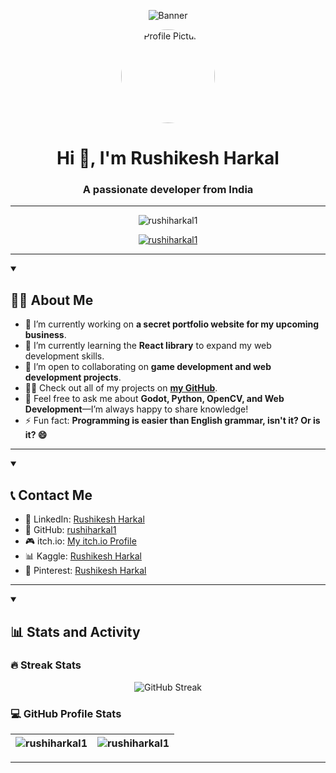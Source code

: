 <!-- Github Banner -->
<p align="center">
  <img src="https://inkscape.org/gallery/item/12639/view/" alt="Banner" />
</p>

<!-- Profile Picture -->
<p align="center">
	<a href="https://github.com/rushiharkal1" target="_blank" rel="noopener noreferrer">
		  <img src="https://avatars.githubusercontent.com/u/171824289?v=4" alt="Profile Picture" width="150" height="150" style="border-radius:50%;" />
	</a>
</p>

<h1 align="center">Hi 👋, I'm Rushikesh Harkal</h1>
<h3 align="center">A passionate developer from India</h3>

---

<p align="center">
  <img src="https://komarev.com/ghpvc/?username=rushiharkal1&label=Profile%20views&color=0e75b6&style=flat" alt="rushiharkal1" />
</p>

<p align="center">
  <a href="https://github.com/ryo-ma/github-profile-trophy" target="_blank" rel="noopener noreferrer"><img src="https://github-profile-trophy.vercel.app/?username=rushiharkal1&theme=onedark" alt="rushiharkal1" /></a>
</p>  

---

<details open> 
  <summary><h2>👨‍💻 About Me</h2></summary>

  <ul>
    <li>🔭 I’m currently working on <strong>a secret portfolio website for my upcoming business</strong>.</li>
    <li>🌱 I’m currently learning the <strong>React library</strong> to expand my web development skills.</li>
    <li>👯 I’m open to collaborating on <strong>game development and web development projects</strong>.</li>
    <li>👨‍💻 Check out all of my projects on <a href="https://github.com/rushiharkal1" target="_blank" rel="noopener noreferrer"><strong>my GitHub</strong></a>.</li>
    <li>💬 Feel free to ask me about <strong>Godot, Python, OpenCV, and Web Development</strong>—I’m always happy to share knowledge!</li>
    <li>⚡ Fun fact: <strong>Programming is easier than English grammar, isn't it? Or is it? 😄</strong></li>
  </ul>
</details>

---

<details open>
  <summary><h2>📞 Contact Me</h2></summary>
  <ul>
    <li>💼 LinkedIn: <a href="https://in.linkedin.com/in/rushikesh-harkal-051518328" target="_blank" rel="noopener noreferrer">Rushikesh Harkal</a></li>
    <li>📱 GitHub: <a href="https://github.com/rushiharkal1" target="_blank" rel="noopener noreferrer">rushiharkal1</a></li>
    <li>🎮 itch.io: <a href="https://harkal.itch.io/" target="_blank" rel="noopener noreferrer">My itch.io Profile</a></li>
    <li>📊 Kaggle: <a href="https://www.kaggle.com/rushiharkal1" target="_blank" rel="noopener noreferrer">Rushikesh Harkal</a></li>
    <li>📍 Pinterest: <a href="https://www.pinterest.com/rushiharkal1/" target="_blank" rel="noopener noreferrer">Rushikesh Harkal</a></li>
  </ul>
</details>

---

<details open>
<summary><h2>📊 Stats and Activity</h2></summary>

<h3>🔥 Streak Stats</h3>
<p align="center">
	<img src="https://streak-stats.demolab.com/?user=rushiharkal1&theme=transparent&card_width=500&card_height=200&stroke=FF5B5B&dates=00CBA4&ring=EB5454" alt="GitHub Streak" />
</p>

<h3>💻 GitHub Profile Stats</h3>

| <img align="center" src="https://github-readme-stats.vercel.app/api?username=rushiharkal1&show_icons=true&locale=en&theme=transparent" alt="rushiharkal1" /> | <img align="center" src="https://github-readme-stats.vercel.app/api/top-langs?username=rushiharkal1&show_icons=true&locale=en&layout=compact&theme=transparent" alt="rushiharkal1" /> |
| ------------------------------------------------------------------------------------------------------------------------------------------------------------ | ------------------------------------------------------------------------------------------------------------------------------------------------------------------------------------- |
</details>

---
